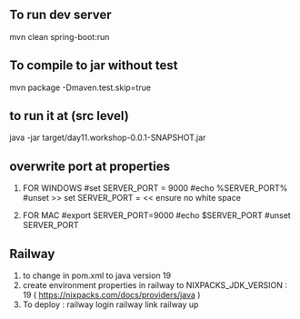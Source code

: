 ## To run dev server 

mvn clean spring-boot:run

## To compile to jar without test

mvn package -Dmaven.test.skip=true

## to run it at (src level)
java -jar target/day11.workshop-0.0.1-SNAPSHOT.jar

## overwrite port at properties

1. FOR WINDOWS
#set SERVER_PORT = 9000
#echo %SERVER_PORT%
#unset >> set SERVER_PORT =     << ensure no white space

2. FOR MAC
#export SERVER_PORT=9000
#echo $SERVER_PORT
#unset SERVER_PORT

## Railway
1. to change in pom.xml to java version 19
2. create environment properties in railway to NIXPACKS_JDK_VERSION : 19 ( https://nixpacks.com/docs/providers/java )
3. To deploy : 
    railway login
    railway link
    railway up

